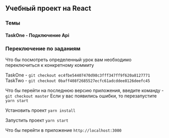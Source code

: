 ## Учебный проект на React

### Темы
#### TaskOne - Подключение Api

### Переключение по заданиям
Что бы посмотреть определенный урок вам необходимо переключиться к конкретному коммиту

TaskOne - `git checkout ec4fbe54407470d98c3fff347ff9f620a8127771`  
TaskTwo - `git checkout 0baff408f2685527ecfc61adcddee8126deefc45`

Что бы перейти на последнюю версию приложения, введите команду - `git checkout master`
Если у вас появились ошибки, то перезапустите `yarn start`

Установить проект
`yarn install`

Запустить проект
`yarn start`

Что бы перейти в приложение
`http://localhost:3000`